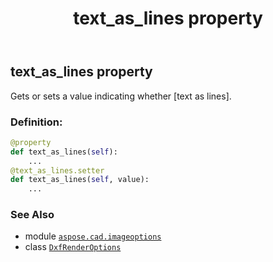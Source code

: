 ﻿---
title: text_as_lines property
second_title: Aspose.CAD for Python via .NET API References
description: 
type: docs
weight: 140
url: /python-net/aspose.cad.imageoptions/dxfrenderoptions/text_as_lines/
is_root: false
---

## text_as_lines property


Gets or sets a value indicating whether [text as lines].
### Definition:
```python
@property
def text_as_lines(self):
    ...
@text_as_lines.setter
def text_as_lines(self, value):
    ...
```

### See Also
* module [`aspose.cad.imageoptions`](../../)
* class [`DxfRenderOptions`](/cad/python-net/aspose.cad.imageoptions/dxfrenderoptions)
